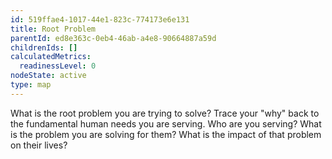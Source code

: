 ```yaml
---
id: 519ffae4-1017-44e1-823c-774173e6e131
title: Root Problem
parentId: ed8e363c-0eb4-46ab-a4e8-90664887a59d
childrenIds: []
calculatedMetrics:
  readinessLevel: 0
nodeState: active
type: map
---
```

What is the root problem you are trying to solve? Trace your "why" back to the fundamental human needs you are serving. Who are you serving? What is the problem you are solving for them? What is the impact of that problem on their lives?